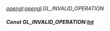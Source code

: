 _[opengl](../../modules/opengl/opengl-module.md):[opengl](../../modules/opengl/opengl-module.md).GL\_INVALID\_OPERATION_
##### Const GL\_INVALID\_OPERATION:[Int](../../modules/wonkey/wonkey-types-int.md)
